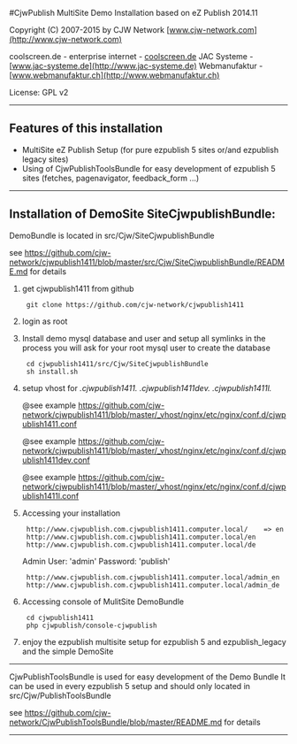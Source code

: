 #CjwPublish MultiSite Demo Installation based on eZ Publish 2014.11

Copyright (C) 2007-2015 by CJW Network [www.cjw-network.com](http://www.cjw-network.com)

coolscreen.de - enterprise internet - [coolscreen.de](http://coolscreen.de)
JAC Systeme -  [www.jac-systeme.de](http://www.jac-systeme.de)
Webmanufaktur - [www.webmanufaktur.ch](http://www.webmanufaktur.ch)

License: GPL v2

***

## Features of this installation

- MultiSite eZ Publish Setup (for pure ezpublish 5 sites or/and ezpublish legacy sites) 
- Using of CjwPublishToolsBundle for easy development of ezpublish 5 sites (fetches, pagenavigator, feedback_form ...)


***

## Installation of DemoSite SiteCjwpublishBundle:

DemoBundle is located in src/Cjw/SiteCjwpublishBundle

see https://github.com/cjw-network/cjwpublish1411/blob/master/src/Cjw/SiteCjwpublishBundle/README.md for details

1. get cjwpublish1411 from github 

        git clone https://github.com/cjw-network/cjwpublish1411
 
2. login as root

3. Install demo mysql database and user and setup all symlinks in the process you will ask for your root mysql user to create the database 

        cd cjwpublish1411/src/Cjw/SiteCjwpublishBundle
        sh install.sh  

4. setup vhost for *.cjwpublish1411.* *.cjwpublish1411dev.* *.cjwpublish1411l.*
     
    @see example https://github.com/cjw-network/cjwpublish1411/blob/master/_vhost/nginx/etc/nginx/conf.d/cjwpublish1411.conf
    
    @see example https://github.com/cjw-network/cjwpublish1411/blob/master/_vhost/nginx/etc/nginx/conf.d/cjwpublish1411dev.conf
 
    @see example https://github.com/cjw-network/cjwpublish1411/blob/master/_vhost/nginx/etc/nginx/conf.d/cjwpublish1411l.conf
 
5. Accessing your installation 

        http://www.cjwpublish.com.cjwpublish1411.computer.local/    => en
        http://www.cjwpublish.com.cjwpublish1411.computer.local/en  
        http://www.cjwpublish.com.cjwpublish1411.computer.local/de
    
    
    Admin User: 'admin' Password: 'publish'
    
        http://www.cjwpublish.com.cjwpublish1411.computer.local/admin_en
        http://www.cjwpublish.com.cjwpublish1411.computer.local/admin_de   


6. Accessing console of MulitSite DemoBundle

        cd cjwpublish1411
        php cjwpublish/console-cjwpublish

7. enjoy the ezpublish multisite setup for ezpublish 5 and ezpublish_legacy and the simple DemoSite


***

CjwPublishToolsBundle is used for easy development of the Demo Bundle
It can be used in every ezpublish 5 setup and should only located in src/Cjw/PublishToolsBundle

see https://github.com/cjw-network/CjwPublishToolsBundle/blob/master/README.md for details

***
